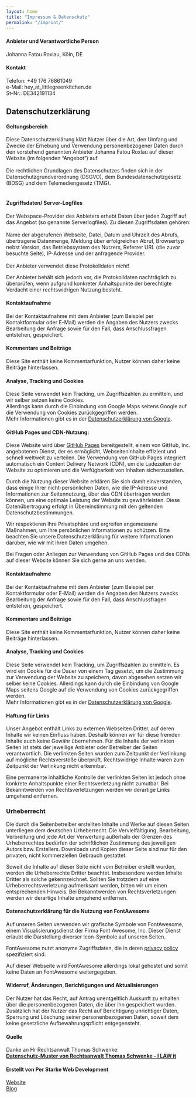 ```yaml
---
layout: home
title: "Impressum & Datenschutz"
permalink: "/imprint/"
---
```



#### Anbieter und Verantwortliche Person
Johanna Fatou Roxlau, Köln, DE


#### Kontakt
Telefon: +49 176 76861049
<br>
e-Mail: hey_at_littlegreenkitchen.de   
St-Nr.: DE342191134
<br>


## Datenschutzerklärung

#### Geltungsbereich
Diese Datenschutzerklärung klärt Nutzer über die Art, den Umfang und Zwecke der Erhebung und Verwendung personenbezogener Daten durch den vorstehend genannten Anbieter Johanna Fatou Roxlau auf dieser Website (im folgenden “Angebot”) auf.<br />
<br />
Die rechtlichen Grundlagen des Datenschutzes finden sich in der Datenschutzgrundverordnung (DSGVO), dem Bundesdatenschutzgesetz (BDSG) und dem Telemediengesetz (TMG).<br />
<br />

#### Zugriffsdaten/ Server-Logfiles
Der Webspace-Provider des Anbieters erhebt Daten über jeden Zugriff auf das Angebot (so genannte Serverlogfiles). Zu diesen Zugriffsdaten gehören:<br />
<br />
Name der abgerufenen Webseite, Datei, Datum und Uhrzeit des Abrufs, übertragene Datenmenge, Meldung über erfolgreichen Abruf, Browsertyp nebst Version, das Betriebssystem des Nutzers, Referrer URL (die zuvor besuchte Seite), IP-Adresse und der anfragende Provider.<br/>
<br/>
Der Anbieter verwendet diese Protokolldaten *nicht*!

Der Anbieter behält sich jedoch vor, die Protokolldaten nachträglich zu überprüfen, wenn aufgrund konkreter Anhaltspunkte der berechtigte Verdacht einer rechtswidrigen Nutzung besteht.

#### Kontaktaufnahme
Bei der Kontaktaufnahme mit dem Anbieter (zum Beispiel per Kontaktformular oder E-Mail) werden die Angaben des Nutzers zwecks Bearbeitung der Anfrage sowie für den Fall, dass Anschlussfragen entstehen, gespeichert.

#### Kommentare und Beiträge
Diese Site enthält keine Kommentarfunktion, Nutzer können daher keine Beiträge hinterlassen.

#### Analyse, Tracking und Cookies
Diese Seite verwendet kein Tracking, um Zugriffszahlen zu ermitteln, und wir selber setzen keine Cookies.  
Allerdings kann durch die Einbindung von Google Maps seitens Google auf die Verwendung von Cookies zurückgegriffen werden.  
Mehr Informationen gibt es in der [Datenschutzerklärung von Google](https://policies.google.com/privacy?hl=de%22).

#### GitHub Pages und CDN-Nutzung:

Diese Website wird über [GitHub Pages](https://pages.github.com/) bereitgestellt, einem von GitHub, Inc. angebotenen Dienst, der es ermöglicht, Webseiteninhalte effizient und schnell weltweit zu verteilen. Die Verwendung von GitHub Pages integriert automatisch ein Content Delivery Network (CDN), um die Ladezeiten der Website zu optimieren und die Verfügbarkeit von Inhalten sicherzustellen.

Durch die Nutzung dieser Website erklären Sie sich damit einverstanden, dass einige Ihrer nicht-persönlichen Daten, wie die IP-Adresse und Informationen zur Seitennutzung, über das CDN übertragen werden können, um eine optimale Leistung der Website zu gewährleisten. Diese Datenübertragung erfolgt in Übereinstimmung mit den geltenden Datenschutzbestimmungen.

Wir respektieren Ihre Privatsphäre und ergreifen angemessene Maßnahmen, um Ihre persönlichen Informationen zu schützen. Bitte beachten Sie unsere Datenschutzerklärung für weitere Informationen darüber, wie wir mit Ihren Daten umgehen.

Bei Fragen oder Anliegen zur Verwendung von GitHub Pages und des CDNs auf dieser Website können Sie sich gerne an uns wenden.

#### Kontaktaufnahme
Bei der Kontaktaufnahme mit dem Anbieter (zum Beispiel per Kontaktformular oder E-Mail) werden die Angaben des Nutzers zwecks Bearbeitung der Anfrage sowie für den Fall, dass Anschlussfragen entstehen, gespeichert.

#### Kommentare und Beiträge
Diese Site enthält keine Kommentarfunktion, Nutzer können daher keine Beiträge hinterlassen.

#### Analyse, Tracking und Cookies
Diese Seite verwendet kein Tracking, um Zugriffszahlen zu ermitteln.
Es wird ein Cookie für die Dauer von einem Tag gesetzt, um die Zustimmung zur Verwendung der Website zu speichern, davon abgesehen setzen wir selber keine Cookies.
Allerdings kann durch die Einbindung von Google Maps seitens Google auf die Verwendung von Cookies zurückgegriffen werden.  
Mehr Informationen gibt es in der [Datenschutzerklärung von Google](https://policies.google.com/privacy?hl=de%22).


#### Haftung für Links
Unser Angebot enthält Links zu externen Webseiten Dritter, auf deren Inhalte wir keinen Einfluss haben. Deshalb können wir für diese fremden Inhalte auch keine Gewähr übernehmen. Für die Inhalte der verlinkten Seiten ist stets der jeweilige Anbieter oder Betreiber der Seiten verantwortlich. Die verlinkten Seiten wurden zum Zeitpunkt der Verlinkung auf mögliche Rechtsverstöße überprüft. Rechtswidrige Inhalte waren zum Zeitpunkt der Verlinkung nicht erkennbar.

Eine permanente inhaltliche Kontrolle der verlinkten Seiten ist jedoch ohne konkrete Anhaltspunkte einer Rechtsverletzung nicht zumutbar. Bei Bekanntwerden von Rechtsverletzungen werden wir derartige Links umgehend entfernen.

### Urheberrecht
Die durch die Seitenbetreiber erstellten Inhalte und Werke auf diesen Seiten unterliegen dem deutschen Urheberrecht. Die Vervielfältigung, Bearbeitung, Verbreitung und jede Art der Verwertung außerhalb der Grenzen des Urheberrechtes bedürfen der schriftlichen Zustimmung des jeweiligen Autors bzw. Erstellers. Downloads und Kopien dieser Seite sind nur für den privaten, nicht kommerziellen Gebrauch gestattet.

Soweit die Inhalte auf dieser Seite nicht vom Betreiber erstellt wurden, werden die Urheberrechte Dritter beachtet. Insbesondere werden Inhalte Dritter als solche gekennzeichnet. Sollten Sie trotzdem auf eine Urheberrechtsverletzung aufmerksam werden, bitten wir um einen entsprechenden Hinweis. Bei Bekanntwerden von Rechtsverletzungen werden wir derartige Inhalte umgehend entfernen.

#### Datenschutzerklärung für die Nutzung von FontAwesome
Auf unseren Seiten verwenden wir grafische Symbole von FontAwesome,
einem Visualisierungsdienst der Firma Font Awesome, Inc. Dieser Dienst
erlaubt die Darstellung diverser Icon-Symbole auf unseren Seiten.

FontAwesome nutzt anonyme Zugriffsdaten, die in deren
[privacy policy](https://fontawesome.com/privacy) spezifiziert sind.

Auf dieser Webseite wird FontAwesome allerdings lokal gehostet und somit keine Daten an FontAwesome weitergegeben.
<br/>

#### Widerruf, Änderungen, Berichtigungen und Aktualisierungen
Der Nutzer hat das Recht, auf Antrag unentgeltlich Auskunft zu erhalten über die personenbezogenen Daten, die über ihn gespeichert wurden. Zusätzlich hat der Nutzer das Recht auf Berichtigung unrichtiger Daten, Sperrung und Löschung seiner personenbezogenen Daten, soweit dem keine gesetzliche Aufbewahrungspflicht entgegensteht.<br />

#### Quelle
Danke an Hr Rechtsanwalt Thomas Schwenke:<br>
<a href="http://rechtsanwalt-schwenke.de/smmr-buch/datenschutz-muster-generator-fuer-webseiten-blogs-und-social-media/"><strong>Datenschutz-Muster von Rechtsanwalt Thomas Schwenke - I LAW it</strong></a>

#### Erstellt von Per Starke Web Development
  
[Website](https://perstarke-webdev.de/)   
[Blog](https://blog.perstarke-webdev.de/)
